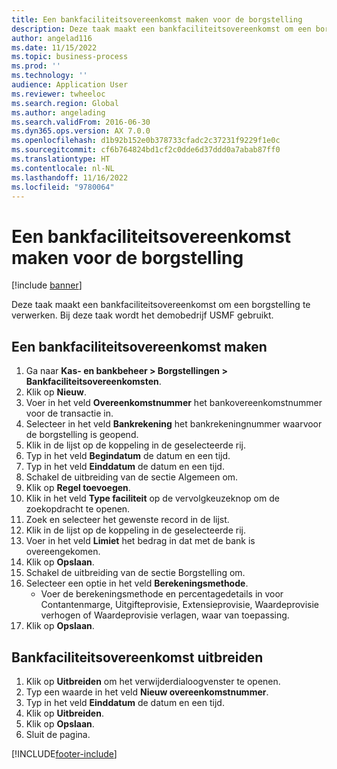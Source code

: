 ```yaml
---
title: Een bankfaciliteitsovereenkomst maken voor de borgstelling
description: Deze taak maakt een bankfaciliteitsovereenkomst om een borgstelling te verwerken.
author: angelad116
ms.date: 11/15/2022
ms.topic: business-process
ms.prod: ''
ms.technology: ''
audience: Application User
ms.reviewer: twheeloc
ms.search.region: Global
ms.author: angelading
ms.search.validFrom: 2016-06-30
ms.dyn365.ops.version: AX 7.0.0
ms.openlocfilehash: d1b92b152e0b378733cfadc2c37231f9229f1e0c
ms.sourcegitcommit: cf6b764824bd1cf2c0dde6d37ddd0a7abab87ff0
ms.translationtype: HT
ms.contentlocale: nl-NL
ms.lasthandoff: 11/16/2022
ms.locfileid: "9780064"
---
```

# <a name="create-a-bank-facility-agreement-for-the-letter-of-guarantee"></a>Een bankfaciliteitsovereenkomst maken voor de borgstelling

[!include [banner](../../includes/banner.md)]

Deze taak maakt een bankfaciliteitsovereenkomst om een borgstelling te verwerken. Bij deze taak wordt het demobedrijf USMF gebruikt. 


## <a name="create-bank-facility-agreement"></a>Een bankfaciliteitsovereenkomst maken
1. Ga naar **Kas- en bankbeheer > Borgstellingen > Bankfaciliteitsovereenkomsten**.
2. Klik op **Nieuw**.
3. Voer in het veld **Overeenkomstnummer** het bankovereenkomstnummer voor de transactie in.
4. Selecteer in het veld **Bankrekening** het bankrekeningnummer waarvoor de borgstelling is geopend. 
5. Klik in de lijst op de koppeling in de geselecteerde rij.
6. Typ in het veld **Begindatum** de datum en een tijd.
7. Typ in het veld **Einddatum** de datum en een tijd.
8. Schakel de uitbreiding van de sectie Algemeen om.
9. Klik op **Regel toevoegen**.
10. Klik in het veld **Type faciliteit** op de vervolgkeuzeknop om de zoekopdracht te openen.
11. Zoek en selecteer het gewenste record in de lijst.
12. Klik in de lijst op de koppeling in de geselecteerde rij.
13. Voer in het veld **Limiet** het bedrag in dat met de bank is overeengekomen.
14. Klik op **Opslaan**.
15. Schakel de uitbreiding van de sectie Borgstelling om.
16. Selecteer een optie in het veld **Berekeningsmethode**.
    * Voer de berekeningsmethode en percentagedetails in voor Contantenmarge, Uitgifteprovisie, Extensieprovisie, Waardeprovisie verhogen of Waardeprovisie verlagen, waar van toepassing.   
17. Klik op **Opslaan**.

## <a name="extend-bank-facility-agreement"></a>Bankfaciliteitsovereenkomst uitbreiden
1. Klik op **Uitbreiden** om het verwijderdialoogvenster te openen.
2. Typ een waarde in het veld **Nieuw overeenkomstnummer**.
3. Typ in het veld **Einddatum** de datum en een tijd.
4. Klik op **Uitbreiden**.
5. Klik op **Opslaan**.
6. Sluit de pagina.



[!INCLUDE[footer-include](../../../includes/footer-banner.md)]
